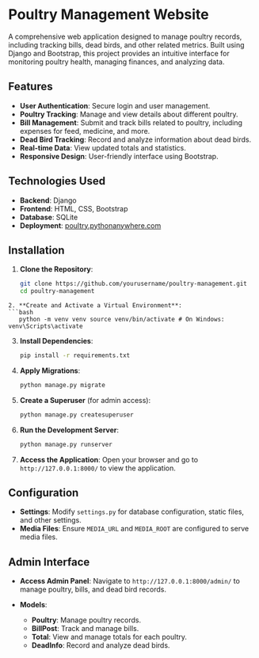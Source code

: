 # Poultry Management Website

A comprehensive web application designed to manage poultry records, including tracking bills, dead birds, and other related metrics. Built using Django and Bootstrap, this project provides an intuitive interface for monitoring poultry health, managing finances, and analyzing data.

## Features

- **User Authentication**: Secure login and user management.
- **Poultry Tracking**: Manage and view details about different poultry.
- **Bill Management**: Submit and track bills related to poultry, including expenses for feed, medicine, and more.
- **Dead Bird Tracking**: Record and analyze information about dead birds.
- **Real-time Data**: View updated totals and statistics.
- **Responsive Design**: User-friendly interface using Bootstrap.

## Technologies Used

- **Backend**: Django
- **Frontend**: HTML, CSS, Bootstrap
- **Database**: SQLite 
- **Deployment**: [poultry.pythonanywhere.com ](https://poultry.pythonanywhere.com/)

## Installation

1. **Clone the Repository**:
   ```bash
   git clone https://github.com/yourusername/poultry-management.git
   cd poultry-management 
```
2. **Create and Activate a Virtual Environment**: 
```bash
   python -m venv venv source venv/bin/activate # On Windows: venv\Scripts\activate
```

3. **Install Dependencies**:
   ```bash
   pip install -r requirements.txt
   ```

4. **Apply Migrations**:
   ```bash
   python manage.py migrate
   ```

5. **Create a Superuser** (for admin access):
   ```bash
   python manage.py createsuperuser
   ```
6. **Run the Development Server**:
   ```bash
   python manage.py runserver
   ```
7. **Access the Application**:
   Open your browser and go to `http://127.0.0.1:8000/` to view the application.
## Configuration

- **Settings**: Modify `settings.py` for database configuration, static files, and other settings.
- **Media Files**: Ensure `MEDIA_URL` and `MEDIA_ROOT` are configured to serve media files.

## Admin Interface

- **Access Admin Panel**: Navigate to `http://127.0.0.1:8000/admin/` to manage poultry, bills, and dead bird records.

- **Models**:
  - **Poultry**: Manage poultry records.
  - **BillPost**: Track and manage bills.
  - **Total**: View and manage totals for each poultry.
  - **DeadInfo**: Record and analyze dead birds.
